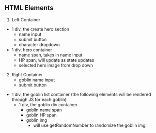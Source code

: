 ## HTML Elements
1. Left Container 
  - 1 div, the create hero section
    * name input
    * submit button
    * character dropdown 
  - 1 div, hero container
    * name span, takes in name input
    * HP span, will update as state updates
    * selected hero image from drop down

2. Right Container
    * goblin name input
    * submit button
  - 1 div, the goblin list container
    (the following elements will be rendered through JS for each goblin)
    * 1 div, the goblin div container
      - goblin name span
      - goblin HP span
      - goblin img
        * will use getRandomNumber to randomize the goblin img 
